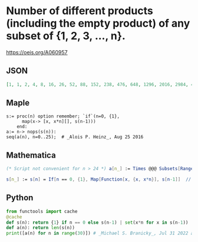 # Number of different products \(including the empty product\) of any subset of \{1, 2, 3, \.\.\., n\}\.
https://oeis.org/A060957
## JSON
```JSON
[1, 1, 2, 4, 8, 16, 26, 52, 88, 152, 238, 476, 648, 1296, 2016, 2984, 4232, 8464, 11360, 22720, 30544, 43744, 67072, 134144, 166336, 242752, 370992, 498144, 656832, 1313664, 1581312, 3162624, 3960384, 5517248, 8386080, 11111232, 13065792, 26131584, 39690432]
```
## Maple
```Maple
s:= proc(n) option remember; `if`(n=0, {1},
      map(x-> [x, x*n][], s(n-1)))
    end:
a:= n-> nops(s(n)):
seq(a(n), n=0..25);  # _Alois P. Heinz_, Aug 25 2016
```
## Mathematica
```Mathematica
(* Script not convenient for n > 24 *) a[n_] := Times @@@ Subsets[Range[n]] // Union // Length; Table[Print["a(", n, ") = ", an = a[n]]; an, {n, 1, 24}] (* _Jean-François Alcover_, Feb 02 2015 *)
```
```Mathematica
s[n_] := s[n] = If[n == 0, {1}, Map[Function[x, {x, x*n}], s[n-1]]  // Flatten // Union]; a[n_] := Length[s[n]]; Table[an = a[n]; Print[n, " ", an]; an, {n, 0, 30}] (* _Jean-François Alcover_, Nov 01 2016, after _Alois P. Heinz_ *)
```
## Python
```Python
from functools import cache
@cache
def s(n): return {1} if n == 0 else s(n-1) | set(x*n for x in s(n-1))
def a(n): return len(s(n))
print([a(n) for n in range(30)]) # _Michael S. Branicky_, Jul 31 2022 after _Alois P. Heinz_
```
